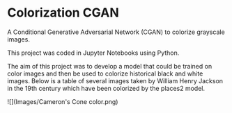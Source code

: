 # Colorization CGAN
A Conditional Generative Adversarial Network (CGAN) to colorize grayscale images.

This project was coded in Jupyter Notebooks using Python.

The aim of this project was to develop a model that could be trained on color images and then 
be used to colorize historical black and white images. Below is a table of several images taken by
William Henry Jackson in the 19th century which have been colorized by the places2 model.

![](Images/Cameron's Cone color.png)
